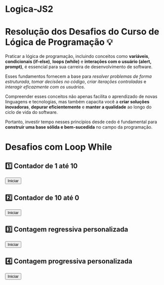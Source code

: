 # Logica-JS2

# <body>
  <h1>Resolução dos Desafios do Curso de Lógica de Programação 💡</h1>

  <p>Praticar a lógica de programação, incluindo conceitos como <strong>variáveis</strong>, <strong>condicionais (if-else)</strong>, <strong>loops (while)</strong> e <strong>interações com o usuário (alert, prompt)</strong>, é essencial para sua carreira de desenvolvimento de software.</p>
  <p>Esses fundamentos fornecem a base para <em>resolver problemas de forma estruturada</em>, <em>tomar decisões no código</em>, <em>criar iterações controladas</em> e <em>interagir eficazmente com os usuários</em>.</p>
  <p>Compreender esses conceitos não apenas facilita o aprendizado de novas linguagens e tecnologias, mas também capacita você a <strong>criar soluções inovadoras</strong>, <strong>depurar eficientemente</strong> e <strong>manter a qualidade</strong> ao longo do ciclo de vida do software.</p>
  <p>Portanto, investir tempo nesses princípios desde cedo é fundamental para <strong>construir uma base sólida e bem-sucedida</strong> no campo da programação.</p>

<!DOCTYPE html>
<html lang="pt-BR">
<head>
  <meta charset="UTF-8">
  <title>Desafios com While</title>
</head>
<body>
  <h1>Desafios com Loop While</h1>

  <h2>1️⃣ Contador de 1 até 10</h2>
  <button onclick="contadorUmAteDez()">Iniciar</button>

  <h2>2️⃣ Contador de 10 até 0</h2>
  <button onclick="contadorDezAteZero()">Iniciar</button>

  <h2>3️⃣ Contagem regressiva personalizada</h2>
  <button onclick="contagemRegressiva()">Iniciar</button>

  <h2>4️⃣ Contagem progressiva personalizada</h2>
  <button onclick="contagemProgressiva()">Iniciar</button>

  <script>
    function contadorUmAteDez() {
      let contador = 1;
      while (contador <= 10) {
        console.log(contador);
        contador++;
      }
    }

    function contadorDezAteZero() {
      let contador = 10;
      while (contador >= 0) {
        console.log(contador);
        contador--;
      }
    }

    function contagemRegressiva() {
      let numero = parseInt(prompt("Digite um número para a contagem regressiva:"));
      while (numero >= 0) {
        console.log(numero);
        numero--;
      }
    }

    function contagemProgressiva() {
      let numero = parseInt(prompt("Digite um número para a contagem progressiva:"));
      let contador = 0;
      while (contador <= numero) {
        console.log(contador);
        contador++;
      }
    }
  </script>
</body>
</html>
